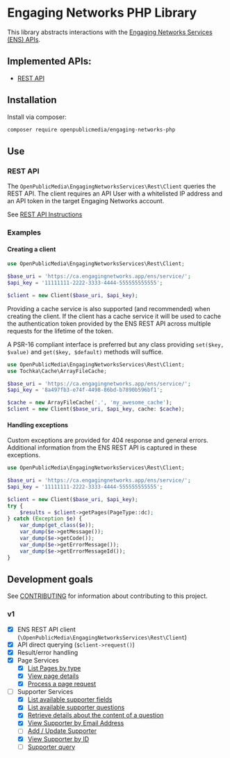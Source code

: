# Engaging Networks PHP Library

This library abstracts interactions with the [Engaging Networks Services (ENS) APIs](https://www.engagingnetworks.support/knowledge-base/engaging-networks-services-ens/).

## Implemented APIs:

- [REST API](https://www.engagingnetworks.support/api/rest/#/)

## Installation

Install via composer:

```bash
composer require openpublicmedia/engaging-networks-php
```

## Use

### REST API

The `OpenPublicMedia\EngagingNetworksServices\Rest\Client` queries the REST API.
The client requires an API User with a whitelisted IP address and an API token
in the target Engaging Networks account.

See [REST API Instructions](https://www.engagingnetworks.support/knowledge-base/engaging-networks-services-rest-services/)

### Examples

#### Creating a client

```php
use OpenPublicMedia\EngagingNetworksServices\Rest\Client;

$base_uri = 'https://ca.engagingnetworks.app/ens/service/';
$api_key = '11111111-2222-3333-4444-555555555555';

$client = new Client($base_uri, $api_key);
```

Providing a cache service is also supported (and recommended) when creating the
client. If the client has a cache service it will be used to cache the
authentication token provided by the ENS REST API across multiple requests for
the lifetime of the token.

A PSR-16 compliant interface is preferred but any class providing
`set($key, $value)` and `get($key, $default)` methods will suffice.

```php
use OpenPublicMedia\EngagingNetworksServices\Rest\Client;
use Tochka\Cache\ArrayFileCache;

$base_uri = 'https://ca.engagingnetworks.app/ens/service/';
$api_key = '8a497fb3-e74f-4498-86bd-b7890b596bf1';

$cache = new ArrayFileCache('.', 'my_awesome_cache');
$client = new Client($base_uri, $api_key, cache: $cache);
```

#### Handling exceptions

Custom exceptions are provided for 404 response and general errors. Additional
information from the ENS REST API is captured in these exceptions.

```php
use OpenPublicMedia\EngagingNetworksServices\Rest\Client;

$base_uri = 'https://ca.engagingnetworks.app/ens/service/';
$api_key = '11111111-2222-3333-4444-555555555555';

$client = new Client($base_uri, $api_key);
try {
    $results = $client->getPages(PageType::dc);
} catch (Exception $e) {
    var_dump(get_class($e));
    var_dump($e->getMessage());
    var_dump($e->getCode());
    var_dump($e->getErrorMessage());
    var_dump($e->getErrorMessageId());
}
```

## Development goals

See [CONTRIBUTING](CONTRIBUTING.md) for information about contributing to
this project.

### v1

- [x] ENS REST API client (`\OpenPublicMedia\EngagingNetworksServices\Rest\Client`)
- [x] API direct querying (`$client->request()`)
- [x] Result/error handling
- [x] Page Services
  - [x] [List Pages by type](https://www.engagingnetworks.support/api/rest/#/operations/listPages)
  - [x] [View page details](https://www.engagingnetworks.support/api/rest/#/operations/getPageDetails)
  - [x] [Process a page request](https://www.engagingnetworks.support/api/rest/#/operations/processPage)
- [ ] Supporter Services
  - [x] [List available supporter fields](https://www.engagingnetworks.support/api/rest/#/operations/listSupporterFields)
  - [x] [List available supporter questions](https://www.engagingnetworks.support/api/rest/#/operations/listSupporterQuestions)
  - [x] [Retrieve details about the content of a question](https://www.engagingnetworks.support/api/rest/#/operations/viewQuestion)
  - [x] [View Supporter by Email Address](https://www.engagingnetworks.support/api/rest/#/operations/getSupporterByEmail)
  - [ ] [Add / Update Supporter](https://www.engagingnetworks.support/api/rest/#/operations/supporterUpdate)
  - [x] [View Supporter by ID](https://www.engagingnetworks.support/api/rest/#/operations/supporterDetail)
  - [ ] [Supporter query](https://www.engagingnetworks.support/api/rest/#/operations/supporterQuery)
